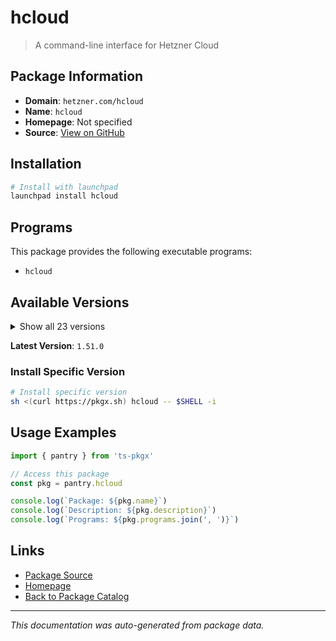 # hcloud

> A command-line interface for Hetzner Cloud

## Package Information

- **Domain**: `hetzner.com/hcloud`
- **Name**: `hcloud`
- **Homepage**: Not specified
- **Source**: [View on GitHub](https://github.com/pkgxdev/pantry/tree/main/projects/hetzner.com/hcloud/package.yml)

## Installation

```bash
# Install with launchpad
launchpad install hcloud
```

## Programs

This package provides the following executable programs:

- `hcloud`

## Available Versions

<details>
<summary>Show all 23 versions</summary>

- `1.51.0`, `1.50.0`, `1.49.0`, `1.48.0`, `1.47.0`
- `1.46.0`, `1.45.0`, `1.44.2`, `1.44.1`, `1.44.0`
- `1.43.1`, `1.43.0`, `1.42.0`, `1.41.1`, `1.41.0`
- `1.40.0`, `1.39.0`, `1.38.3`, `1.38.2`, `1.38.1`
- `1.38.0`, `1.37.0`, `1.36.0`

</details>

**Latest Version**: `1.51.0`

### Install Specific Version

```bash
# Install specific version
sh <(curl https://pkgx.sh) hcloud -- $SHELL -i
```

## Usage Examples

```typescript
import { pantry } from 'ts-pkgx'

// Access this package
const pkg = pantry.hcloud

console.log(`Package: ${pkg.name}`)
console.log(`Description: ${pkg.description}`)
console.log(`Programs: ${pkg.programs.join(', ')}`)
```

## Links

- [Package Source](https://github.com/pkgxdev/pantry/tree/main/projects/hetzner.com/hcloud/package.yml)
- [Homepage](#)
- [Back to Package Catalog](../package-catalog.md)

---

*This documentation was auto-generated from package data.*
